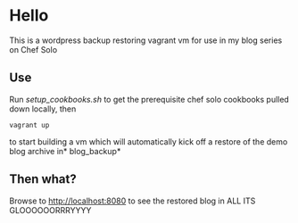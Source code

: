 # Hello

This is a wordpress backup restoring vagrant vm for use in my blog series on Chef Solo

## Use
Run *setup_cookbooks.sh* to get the prerequisite chef solo cookbooks pulled down locally, then 

	vagrant up

to start building a vm which will automatically kick off a restore of the demo blog archive in* blog_backup*

## Then what?
Browse to [http://localhost:8080](http://localhost:8080) to see the restored blog in ALL ITS GLOOOOOORRRYYYY